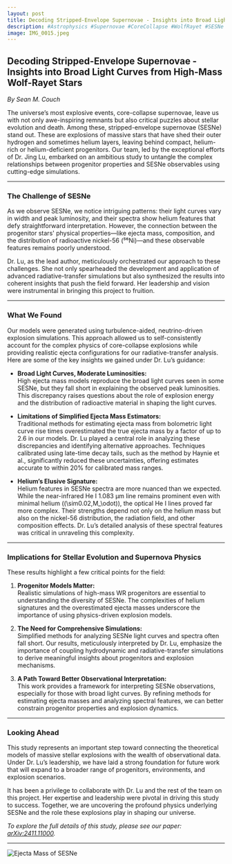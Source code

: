 ```yaml
---
layout: post
title: Decoding Stripped-Envelope Supernovae - Insights into Broad Light Curves from High-Mass Wolf-Rayet Stars
description: #Astrophysics #Supernovae #CoreCollapse #WolfRayet #SESNe #AstronomyResearch #StellarEvolution #ScienceCommunication #STEM #JingLu #SeanCouch #AstrophysicsBlog #RadiativeTransfer #Astronomy
image: IMG_0015.jpeg
---
```


## Decoding Stripped-Envelope Supernovae - Insights into Broad Light Curves from High-Mass Wolf-Rayet Stars

*By Sean M. Couch*

The universe’s most explosive events, core-collapse supernovae, leave us with not only awe-inspiring remnants but also critical puzzles about stellar evolution and death. Among these, stripped-envelope supernovae (SESNe) stand out. These are explosions of massive stars that have shed their outer hydrogen and sometimes helium layers, leaving behind compact, helium-rich or helium-deficient progenitors. Our team, led by the exceptional efforts of Dr. Jing Lu, embarked on an ambitious study to untangle the complex relationships between progenitor properties and SESNe observables using cutting-edge simulations.

---

### The Challenge of SESNe

As we observe SESNe, we notice intriguing patterns: their light curves vary in width and peak luminosity, and their spectra show helium features that defy straightforward interpretation. However, the connection between the progenitor stars' physical properties—like ejecta mass, composition, and the distribution of radioactive nickel-56 (⁵⁶Ni)—and these observable features remains poorly understood.

Dr. Lu, as the lead author, meticulously orchestrated our approach to these challenges. She not only spearheaded the development and application of advanced radiative-transfer simulations but also synthesized the results into coherent insights that push the field forward. Her leadership and vision were instrumental in bringing this project to fruition.

---

### What We Found

Our models were generated using turbulence-aided, neutrino-driven explosion simulations. This approach allowed us to self-consistently account for the complex physics of core-collapse explosions while providing realistic ejecta configurations for our radiative-transfer analysis. Here are some of the key insights we gained under Dr. Lu’s guidance:

- **Broad Light Curves, Moderate Luminosities:**  
  High ejecta mass models reproduce the broad light curves seen in some SESNe, but they fall short in explaining the observed peak luminosities. This discrepancy raises questions about the role of explosion energy and the distribution of radioactive material in shaping the light curves.

- **Limitations of Simplified Ejecta Mass Estimators:**  
  Traditional methods for estimating ejecta mass from bolometric light curve rise times overestimated the true ejecta mass by a factor of up to 2.6 in our models. Dr. Lu played a central role in analyzing these discrepancies and identifying alternative approaches. Techniques calibrated using late-time decay tails, such as the method by Haynie et al., significantly reduced these uncertainties, offering estimates accurate to within 20% for calibrated mass ranges.

- **Helium’s Elusive Signature:**  
  Helium features in SESNe spectra are more nuanced than we expected. While the near-infrared He I 1.083 µm line remains prominent even with minimal helium (\(\sim0.02\,M_\odot\)), the optical He I lines proved far more complex. Their strengths depend not only on the helium mass but also on the nickel-56 distribution, the radiation field, and other composition effects. Dr. Lu’s detailed analysis of these spectral features was critical in unraveling this complexity.

---

### Implications for Stellar Evolution and Supernova Physics

These results highlight a few critical points for the field:

1. **Progenitor Models Matter:**  
   Realistic simulations of high-mass WR progenitors are essential to understanding the diversity of SESNe. The complexities of helium signatures and the overestimated ejecta masses underscore the importance of using physics-driven explosion models.

2. **The Need for Comprehensive Simulations:**  
   Simplified methods for analyzing SESNe light curves and spectra often fall short. Our results, meticulously interpreted by Dr. Lu, emphasize the importance of coupling hydrodynamic and radiative-transfer simulations to derive meaningful insights about progenitors and explosion mechanisms.

3. **A Path Toward Better Observational Interpretation:**  
   This work provides a framework for interpreting SESNe observations, especially for those with broad light curves. By refining methods for estimating ejecta masses and analyzing spectral features, we can better constrain progenitor properties and explosion dynamics.

---

### Looking Ahead

This study represents an important step toward connecting the theoretical models of massive stellar explosions with the wealth of observational data. Under Dr. Lu’s leadership, we have laid a strong foundation for future work that will expand to a broader range of progenitors, environments, and explosion scenarios.

It has been a privilege to collaborate with Dr. Lu and the rest of the team on this project. Her expertise and leadership were pivotal in driving this study to success. Together, we are uncovering the profound physics underlying SESNe and the role these explosions play in shaping our universe.

*To explore the full details of this study, please see our paper: [arXiv:2411.11000](https://arxiv.org/abs/2411.11000).*

---

![Ejecta Mass of SESNe](IMG_0015.jpeg "Inferred Ejecta Masses for Stripped-Envelope Supernova")